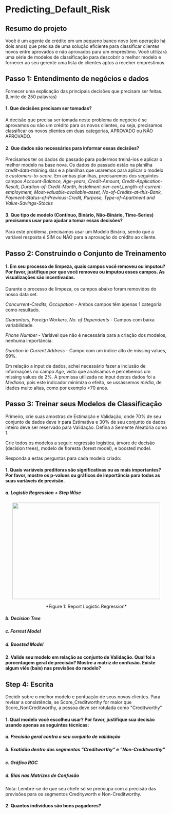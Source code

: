 # Predicting_Default_Risk

## Resumo do projeto
Você é um agente de crédito em um pequeno banco novo (em operação há dois anos) que precisa de uma solução eficiente para classificar clientes novos entre aprovados e não aprovados para um empréstimo. Você utilizará uma série de modelos de classificação para descobrir o melhor modelo e fornecer ao seu gerente uma lista de clientes aptos a receber empréstimos.

## Passo 1: Entendimento de negócios e dados
Fornecer uma explicação das principais decisões que precisam ser feitas. (Limite de 250 palavras)

#### 1.	Que decisões precisam ser tomadas?

A decisão que precisa ser tomada neste problema de negócio é se aprovamos ou não um crédito para os novos clientes, ou seja, precisamos classificar os novos clientes em duas categorias, APROVADO ou NÃO APROVADO.

#### 2.	Que dados são necessários para informar essas decisões?

Precisamos ter os dados do passado para podermos treiná-los e aplicar o melhor modelo na base nova. Os dados do passado estão na planilha *credit-data-training.xlsx* e a planilhas que usaremos para aplicar o modelo é *customers-to-score*. Em ambas planilhas, precisaremos dos seguintes campos *Account-Balance, Age-years, Credit-Amount, Credit-Application-Result, Duration-of-Credit-Month, Instalment-per-cent,Length-of-current-employment, Most-valuable-available-asset, No-of-Credits-at-this-Bank, Payment-Status-of-Previous-Credit, Purpose, Type-of-Apartment and Value-Savings-Stocks*

#### 3.	Que tipo de modelo (Contínuo, Binário, Não-Binário, Time-Series) precisamos usar para ajudar a tomar essas decisões?

Para este problema, precisamos usar um Modelo Binário, sendo que a variável resposta é SIM ou NÃO para a aprovação do crédito ao cliente.

## Passo 2: Construindo o Conjunto de Treinamento

#### 1.	Em seu processo de limpeza, quais campos você removeu ou imputou? Por favor, justifique por que você removeu ou imputou esses campos. As visualizações são incentivadas.

Durante o processo de limpeza, os campos abaixo foram removidos do nosso data set.

*Concurrent-Credits, Occupation* - Ambos campos têm apenas 1 categoria como resultado.

*Guarantors, Foreign Workers, No. of Dependents* - Campos com baixa variabilidade.

*Phone Number* - Variável que não é necessária para a criação dos modelos, nenhuma importância.

*Duration in Current Address* - Campo com um índice alto de missing values, 69%.

Em relação a input de dados, achei necessário fazer a inclusão de informações no campo *Age*, visto que analisamos e percebemos um missing values de 2%. A premissa utilizada no input destes dados foi a *Mediana*, pois este indicador minimiza o efeito, se ussássemos *média*, de idades muito altas, como por exemplo >70 anos.

## Passo 3: Treinar seus Modelos de Classificação

Primeiro, crie suas amostras de Estimação e Validação, onde 70% de seu conjunto de dados deve ir para Estimativa e 30% de seu conjunto de dados inteiro deve ser reservado para Validação. Defina a Semente Aleatória como 1.

Crie todos os modelos a seguir: regressão logística, árvore de decisão (decision trees), modelo de floresta (forest model), e boosted model. 

Responda a estas perguntas para cada modelo criado:

#### 1.	Quais variáveis preditoras são significativas ou as mais importantes? Por favor, mostre os p-values ou gráficos de importância para todas as suas variáveis de previsão.

##### a. Logistic Regression + Step Wise

<p align="center">
  <img width="460" height="300" src="https://user-images.githubusercontent.com/34245933/51278921-0d104d00-19c3-11e9-82f9-e58d3cf64ae2.PNG">
</p>
<p align="center">
*Figure 1: Report Logistic Regression*
</p>

##### b. Decision Tree

##### c. Forrest Model

##### d. Boosted Model


#### 2.	Valide seu modelo em relação ao conjunto de Validação. Qual foi a porcentagem geral de precisão? Mostre a matriz de confusão. Existe algum viés (bais) nas previsões do modelo?

## Step 4: Escrita

Decidir sobre o melhor modelo e pontuação de seus novos clientes. Para revisar a consistência, se Score_Creditworthy for maior que Score_NonCreditworthy, a pessoa deve ser rotulada como "Creditworthy"

#### 1.	Qual modelo você escolheu usar? Por favor, justifique sua decisão usando apenas as seguintes técnicas:

##### a. Precisão geral contra o seu conjunto de validação

##### b. Exatidão dentro dos segmentos "Creditworthy" e "Non-Creditworthy"

##### c. Gráfico ROC

##### d. Bias nas Matrizes de Confusão

Nota: Lembre-se de que seu chefe só se preocupa com a precisão das previsões para os segmentos Credityworth e Non-Creditworthy.

#### 2.	Quantos indivíduos são bons pagadores?

